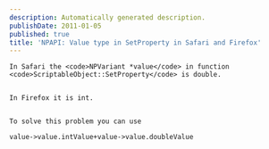```yaml
---
description: Automatically generated description.
publishDate: 2011-01-05
published: true
title: 'NPAPI: Value type in SetProperty in Safari and Firefox'
---
```


	In Safari the <code>NPVariant *value</code> in function <code>ScriptableObject::SetProperty</code> is double.


	In Firefox it is int.


	To solve this problem you can use


<pre><code>value-&gt;value.intValue+value-&gt;value.doubleValue</code></pre>